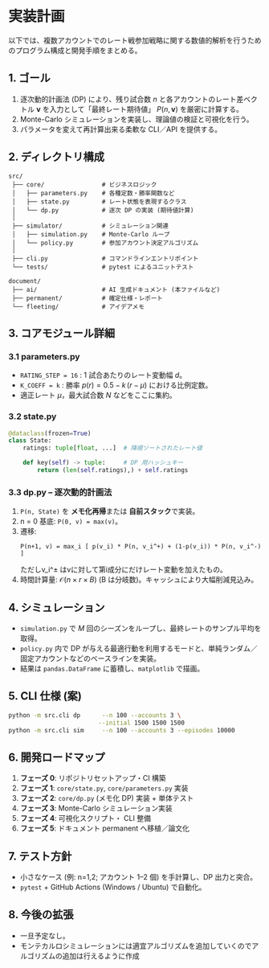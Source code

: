 # 実装計画

以下では、複数アカウントでのレート戦参加戦略に関する数値的解析を行うためのプログラム構成と開発手順をまとめる。

## 1. ゴール
1. 逐次動的計画法 (DP) により、残り試合数 $n$ と各アカウントのレート差ベクトル $\boldsymbol v$ を入力として「最終レート期待値」 $P(n,\boldsymbol v)$ を厳密に計算する。
2. Monte-Carlo シミュレーションを実装し、理論値の検証と可視化を行う。
3. パラメータを変えて再計算出来る柔軟な CLI／API を提供する。

## 2. ディレクトリ構成 
```
src/
 ├── core/                # ビジネスロジック
 │   ├── parameters.py    # 各種定数・勝率関数など
 │   ├── state.py         # レート状態を表現するクラス
 │   └── dp.py            # 逐次 DP の実装 (期待値計算)
 │
 ├── simulator/           # シミュレーション関連
 │   ├── simulation.py    # Monte-Carlo ループ
 │   └── policy.py        # 参加アカウント決定アルゴリズム
 │
 ├── cli.py               # コマンドラインエントリポイント
 └── tests/               # pytest によるユニットテスト

document/
 ├── ai/                  # AI 生成ドキュメント (本ファイルなど)
 ├── permanent/           # 確定仕様・レポート
 └── fleeting/            # アイデアメモ
```

## 3. コアモジュール詳細
### 3.1 parameters.py
- `RATING_STEP = 16` : 1 試合あたりのレート変動幅 $d$。
- `K_COEFF = k`      : 勝率 $p(r)=0.5-k\,(r-\mu)$ における比例定数。
- 適正レート $\mu$，最大試合数 $N$ などをここに集約。

### 3.2 state.py
```python
@dataclass(frozen=True)
class State:
    ratings: tuple[float, ...]  # 降順ソートされたレート値

    def key(self) -> tuple:     # DP 用ハッシュキー
        return (len(self.ratings),) + self.ratings
```

### 3.3 dp.py – 逐次動的計画法
1. `P(n, State)` を **メモ化再帰**または **自前スタック**で実装。
2. n = 0 基底: `P(0, v) = max(v)`。
3. 遷移:
   ```text
   P(n+1, v) = max_i [ p(v_i) * P(n, v_i^+) + (1-p(v_i)) * P(n, v_i^-) ]
   ```
   ただしv_i^± はvに対して第i成分にだけレート変動を加えたもの。
4. 時間計算量: $\mathcal{O}(n \times r \times B)$ (B は分岐数)。キャッシュにより大幅削減見込み。

## 4. シミュレーション
- `simulation.py` で $M$ 回のシーズンをループし、最終レートのサンプル平均を取得。
- `policy.py` 内で DP が与える最適行動を利用するモードと、単純ランダム／固定アカウントなどのベースラインを実装。
- 結果は `pandas.DataFrame` に蓄積し、`matplotlib` で描画。

## 5. CLI 仕様 (案)
```bash
python -m src.cli dp      --n 100 --accounts 3 \
                         --initial 1500 1500 1500
python -m src.cli sim     --n 100 --accounts 3 --episodes 10000
```

## 6. 開発ロードマップ
1. **フェーズ 0**: リポジトリセットアップ・CI 構築
2. **フェーズ 1**: `core/state.py`, `core/parameters.py` 実装
3. **フェーズ 2**: `core/dp.py` (メモ化 DP) 実装 + 単体テスト
4. **フェーズ 3**: Monte-Carlo シミュレーション実装
5. **フェーズ 4**: 可視化スクリプト・ CLI 整備
6. **フェーズ 5**: ドキュメント permanent へ移植／論文化

## 7. テスト方針
- 小さなケース (例: n=1,2; アカウント 1–2 個) を手計算し、DP 出力と突合。
- `pytest` + GitHub Actions (Windows / Ubuntu) で自動化。

## 8. 今後の拡張
- 一旦予定なし。
- モンテカルロシミュレーションには適宜アルゴリズムを追加していくのでアルゴリズムの追加は行えるように作成
